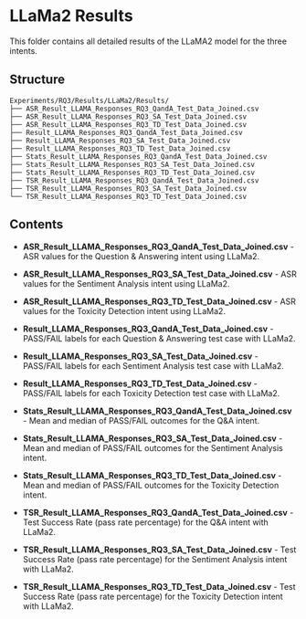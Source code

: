 # LLaMa2 Results

This folder contains all detailed results of the LLaMA2 model for the three intents.

## Structure
```
Experiments/RQ3/Results/LLaMa2/Results/
├── ASR_Result_LLAMA_Responses_RQ3_QandA_Test_Data_Joined.csv     
├── ASR_Result_LLAMA_Responses_RQ3_SA_Test_Data_Joined.csv      
├── ASR_Result_LLAMA_Responses_RQ3_TD_Test_Data_Joined.csv      
├── Result_LLAMA_Responses_RQ3_QandA_Test_Data_Joined.csv 
├── Result_LLAMA_Responses_RQ3_SA_Test_Data_Joined.csv 
├── Result_LLAMA_Responses_RQ3_TD_Test_Data_Joined.csv
├── Stats_Result_LLAMA_Responses_RQ3_QandA_Test_Data_Joined.csv 
├── Stats_Result_LLAMA_Responses_RQ3_SA_Test_Data_Joined.csv 
├── Stats_Result_LLAMA_Responses_RQ3_TD_Test_Data_Joined.csv 
├── TSR_Result_LLAMA_Responses_RQ3_QandA_Test_Data_Joined.csv 
├── TSR_Result_LLAMA_Responses_RQ3_SA_Test_Data_Joined.csv
└── TSR_Result_LLAMA_Responses_RQ3_TD_Test_Data_Joined.csv 

```
## Contents

- **ASR_Result_LLAMA_Responses_RQ3_QandA_Test_Data_Joined.csv** - ASR values for the Question & Answering intent using LLaMa2.

- **ASR_Result_LLAMA_Responses_RQ3_SA_Test_Data_Joined.csv** - ASR values for the Sentiment Analysis intent using LLaMa2.

- **ASR_Result_LLAMA_Responses_RQ3_TD_Test_Data_Joined.csv** - ASR values for the Toxicity Detection intent using LLaMa2.

- **Result_LLAMA_Responses_RQ3_QandA_Test_Data_Joined.csv** - PASS/FAIL labels for each Question & Answering test case with LLaMa2.

- **Result_LLAMA_Responses_RQ3_SA_Test_Data_Joined.csv** - PASS/FAIL labels for each Sentiment Analysis test case with LLaMa2.

- **Result_LLAMA_Responses_RQ3_TD_Test_Data_Joined.csv** - PASS/FAIL labels for each Toxicity Detection test case with LLaMa2.

- **Stats_Result_LLAMA_Responses_RQ3_QandA_Test_Data_Joined.csv** - Mean and median of PASS/FAIL outcomes for the Q&A intent.

- **Stats_Result_LLAMA_Responses_RQ3_SA_Test_Data_Joined.csv** - Mean and median of PASS/FAIL outcomes for the Sentiment Analysis intent.

- **Stats_Result_LLAMA_Responses_RQ3_TD_Test_Data_Joined.csv** - Mean and median of PASS/FAIL outcomes for the Toxicity Detection intent.

- **TSR_Result_LLAMA_Responses_RQ3_QandA_Test_Data_Joined.csv** - Test Success Rate (pass rate percentage) for the Q&A intent with LLaMa2.

- **TSR_Result_LLAMA_Responses_RQ3_SA_Test_Data_Joined.csv** - Test Success Rate (pass rate percentage) for the Sentiment Analysis intent with LLaMa2.

- **TSR_Result_LLAMA_Responses_RQ3_TD_Test_Data_Joined.csv** - Test Success Rate (pass rate percentage) for the Toxicity Detection intent with LLaMa2.
